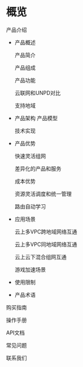 # 概览

产品介绍 

- 产品概述

  产品简介

  产品组成 

  产品功能

  云联网和UNPD对比

  支持地域

- 产品架构
  产品模型

  技术实现

- 产品优势

  快速灵活组网

  差异化的产品和服务

  成本优势

  资源灵活调度和统一管理

  路由自动学习

- 应用场景

  云上多VPC跨地域网络互通

  云上多VPC同地域网络互通

  云上云下混合组网互通

  游戏加速场景

- 使用限制

- 产品术语



购买指南



操作手册



API文档



常见问题





联系我们